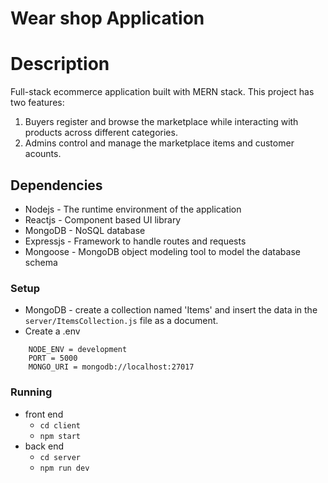 # Wear shop Application

# Description

Full-stack ecommerce application built with MERN stack. This project has two features:

1. Buyers register and browse the marketplace while interacting with products across different categories.
2. Admins control and manage the marketplace items and customer acounts.


## Dependencies

- Nodejs - The runtime environment of the application
- Reactjs - Component based UI library
- MongoDB - NoSQL database
- Expressjs - Framework to handle routes and requests
- Mongoose - MongoDB object modeling tool to model the database schema


### Setup

- MongoDB - create a collection named 'Items' and insert the data in the <code>server/ItemsCollection.js</code> file as a document.
- Create a .env

```
    NODE_ENV = development
    PORT = 5000
    MONGO_URI = mongodb://localhost:27017
```

### Running

- front end
  - <code>cd client</code>
  - <code>npm start</code>
- back end
  - <code>cd server</code>
  - <code>npm run dev</code>


